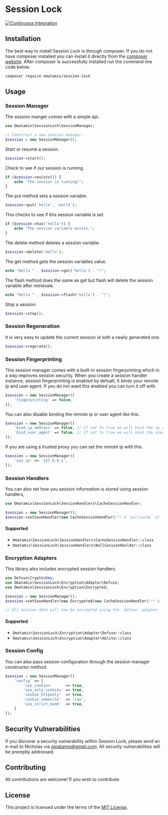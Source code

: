# Session Lock

[![Continuous Integration](https://github.com/omatamix/session-lock/actions/workflows/php.yml/badge.svg)](https://github.com/omatamix/session-lock/actions/workflows/php.yml)

## Installation

The best way to install Session Lock is through composer. If you do not have composer installed you can install it directly from the [composer website](https://getcomposer.org/). After composer is successfully installed run the command line code below.

```sh
composer require omatamix/session-lock
```

## Usage

### Session Manager

The session manger comes with a simple api.

```php
use Omatamix\SessionLock\SessionManager;

// Construct a new session manager.
$session = new SessionManager();
```

Start or resume a session.

```php
$session->start();
```

Check to see if our session is running.

```php
if ($session->exists()) {
    echo "The session is running!";
}
```

The put method sets a session variable.

```php
$session->put('hello', 'world');
```

This checks to see if this session variable is set.

```php
if ($session->has('hello')) {
    echo "The session variable exists.";
}
```

The delete method deletes a session variable.

```php
$session->delete('hello');
```

The get method gets the session variables value.

```php
echo "Hello " . $session->get('hello') . "!";
```

The flash method does the same as get but flash will delete the session variable after retrievale.

```php
echo "Hello " . $session->flash('hello') . "!";
```

Stop a session.

```php
$session->stop();
```

### Session Regeneration

It is very easy to update the current session id with a newly generated one.

```php
$session->regerate();
```

### Session Fingerprinting

This session manager comes with a built-in session fingerprinting which in a way improves session security. When you create a session handler instance, session fingerprinting is enabled by defualt, it binds your remote ip and user agent. If you do not want this enabled you can turn it off with.

```php
$session = new SessionManager([
    'fingerprinting' => false,
]);
```

You can also disable binding the remote ip or user agent like this.

```php
$session = new SessionManager([
    'bind_ip_address' => false, // If set to true we will bind the ip address else dont.
    'bind_user_agent' => false, // If set to true we will bind the user agent else dont.
]);
```

If you are using a trusted proxy you can set the remote ip with this.

```php
$session = new SessionManager([
    'use_ip' => '127.0.0.1',
]);
```

### Session Handlers

You can also set how you session information is stored using session handlers,

```php
use Omatamix\SessionLock\SessionHandlers\CacheSessionHandler;

$session = new SessionManager();
$session->setSaveHandler(new CacheSessionHandler(/** A `psr/cache` or `psr/simple-cache` pool. */));
```

#### Supported

- `Omatamix\SessionLock\SessionHandlers\CacheSessionHandler::class`
- `Omatamix\SessionLock\SessionHandlers\NullSessionHanlder::class`

### Encryption Adapters

This library also includes encrypted session handlers.

```php
use Defuse\Crypto\Key;
use Omatamix\SessionLock\Encryption\Adapter\Defuse;
use Omatamix\SessionLock\Encryption\Encrypted;

$session = new SessionManager();
$session->setSaveHandler(new Encrypeted(new CacheSessionHandler(/** A `psr/cache` or `psr/simple-cache` pool. */), new Defuse(Key::createNewRandomKey()));

// All session data will now be encrpyted using the `defuse` adapter.
```

#### Supported

- `Omatamix\SessionLock\Encryption\Adapter\Defuse::class`
- `Omatamix\SessionLock\Encryption\Adapter\Halite::class`

### Session Config

You can also pass session configuration through the session manager constructor method.

```php
$session = new SessionManager([
    'config' => [
        'use_cookies'      => true,
        'use_only_cookies' => true,
        'cookie_httponly'  => true,
        'cookie_samesite'  => 'Lax',
        'use_strict_mode'  => true,
    ]
]);
```

## Security Vulnerabilities

If you discover a security vulnerability within Session Lock, please send an e-mail to Nicholas via [omatamix@gmail.com](mailto:omatamix@gmail.com). All security vulnerabilities will be promptly addressed.

## Contributing

All contributions are welcome! If you wish to contribute.

## License

This project is licensed under the terms of the [MIT License](https://opensource.org/licenses/MIT).
